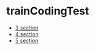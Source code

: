 # trainCodingTest

- [3 section](https://github.com/aroob6/codingTestWithSwiftAndPython/tree/main/trainCodingTest/section3)</br>
- [4 section](https://github.com/aroob6/codingTestWithSwiftAndPython/tree/main/trainCodingTest/section4)</br>
- [5 section](https://github.com/aroob6/codingTestWithSwiftAndPython/tree/main/trainCodingTest/section5)</br>
